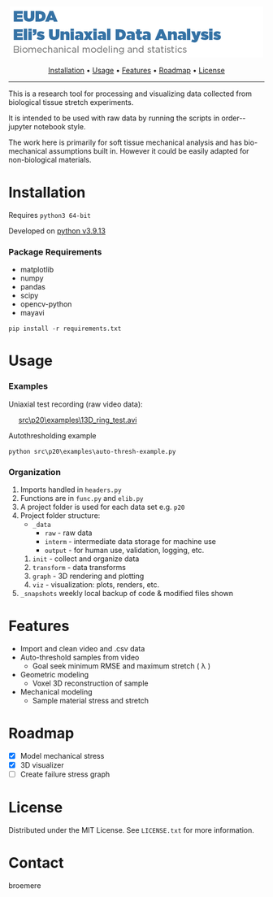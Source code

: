 <!-- PROJECT LOGO -->
<br />
<div align="center">
	<a target="_blank" rel="noopener noreferrer" href="https://github.com/broemere/euda">
		<img src="https://raw.githubusercontent.com/broemere/euda/master/euda-header.png">
	</a>
    <p>
        <a href="#installation">Installation</a> •
        <a href="#usage">Usage</a> •
        <a href="#features">Features</a> •
        <a href="#roadmap">Roadmap</a> •
        <a href="#license">License</a>
    </p>
</div>

---

This is a research tool for processing and visualizing data 
collected from biological tissue stretch experiments.

It is intended to be used with raw data by
running the scripts in order--jupyter notebook style.

The work here is primarily for soft tissue mechanical 
analysis and has bio-mechanical assumptions built in. 
However it could be easily adapted for non-biological 
materials.

# Installation

Requires ```python3 64-bit```

Developed on <a href="https://www.python.org/downloads/release/python-3913/">python v3.9.13</a>

### Package Requirements

* matplotlib
* numpy
* pandas
* scipy
* opencv-python
* mayavi

```
pip install -r requirements.txt
```

# Usage

### Examples

Uniaxial test recording (raw video data): 

<p>
&nbsp;&nbsp;&nbsp;&nbsp;
<a href="https://github.com/broemere/euda/raw/master/src/p20/examples/13D_ring_test.avi">
src\p20\examples\13D_ring_test.avi
</a>
</p>

Autothresholding example

```
python src\p20\examples\auto-thresh-example.py
```

### Organization

1. Imports handled in `headers.py`
1. Functions are in `func.py` and `elib.py`
1. A project folder is used for each data set e.g. `p20`
1. Project folder structure:
    * `_data`
        * `raw` - raw data
        * `interm` - intermediate data storage for machine use
        * `output` - for human use, validation, logging, etc.
    1. `init` - collect and organize data
    1. `transform` - data transforms
    1. `graph` - 3D rendering and plotting
    1. `viz` - visualization: plots, renders, etc.
1. `_snapshots` weekly local backup of code & modified files shown


# Features

* Import and clean video and .csv data
* Auto-threshold samples from video
    * Goal seek minimum RMSE and maximum stretch ( &lambda; )
* Geometric modeling
    * Voxel 3D reconstruction of sample
* Mechanical modeling
    * Sample material stress and stretch

# Roadmap

- [x] Model mechanical stress
- [x] 3D visualizer
- [ ] Create failure stress graph

# License

Distributed under the MIT License. See ```LICENSE.txt``` for more information.

# Contact

broemere